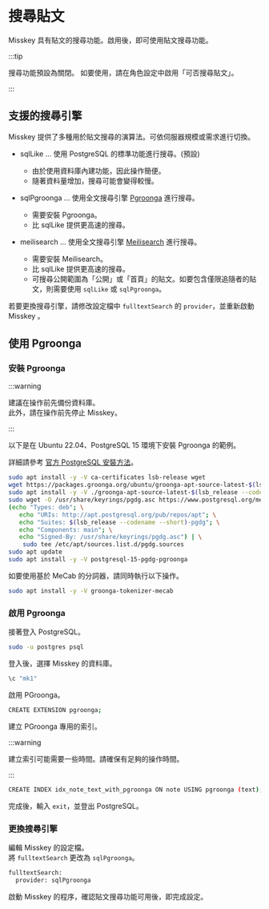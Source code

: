 # 搜尋貼文

Misskey 具有貼文的搜尋功能。啟用後，即可使用貼文搜尋功能。

:::tip

搜尋功能預設為關閉。
如要使用，請在角色設定中啟用「可否搜尋貼文」。

:::

## 支援的搜尋引擎

Misskey 提供了多種用於貼文搜尋的演算法。可依伺服器規模或需求進行切換。

- sqlLike ... 使用 PostgreSQL 的標準功能進行搜尋。(預設)
  - 由於使用資料庫內建功能，因此操作簡便。
  - 隨著資料量增加，搜尋可能會變得較慢。

- sqlPgroonga ... 使用全文搜尋引擎 [Pgroonga](https://pgroonga.github.io) 進行搜尋。
  - 需要安裝 Pgroonga。
  - 比 sqlLike 提供更高速的搜尋。

- meilisearch ... 使用全文搜尋引擎 [Meilisearch](https://www.meilisearch.com) 進行搜尋。
  - 需要安裝 Meilisearch。
  - 比 sqlLike 提供更高速的搜尋。
  - 可搜尋公開範圍為「公開」或「首頁」的貼文。如要包含僅限追隨者的貼文，則需要使用 `sqlLike` 或 `sqlPgroonga`。

若要更換搜尋引擎，請修改設定檔中 `fulltextSearch` 的 `provider`，並重新啟動 Misskey 。

## 使用 Pgroonga

### 安裝 Pgroonga

:::warning

建議在操作前先備份資料庫。\
此外，請在操作前先停止 Misskey。

:::

以下是在 Ubuntu 22.04、PostgreSQL 15 環境下安裝 Pgroonga 的範例。

詳細請參考 [官方 PostgreSQL 安裝方法](https://pgroonga.github.io/ja/install/ubuntu.html)。

```sh
sudo apt install -y -V ca-certificates lsb-release wget
wget https://packages.groonga.org/ubuntu/groonga-apt-source-latest-$(lsb_release --codename --short).deb
sudo apt install -y -V ./groonga-apt-source-latest-$(lsb_release --codename --short).deb
sudo wget -O /usr/share/keyrings/pgdg.asc https://www.postgresql.org/media/keys/ACCC4CF8.asc
(echo "Types: deb"; \
   echo "URIs: http://apt.postgresql.org/pub/repos/apt"; \
   echo "Suites: $(lsb_release --codename --short)-pgdg"; \
   echo "Components: main"; \
   echo "Signed-By: /usr/share/keyrings/pgdg.asc") | \
    sudo tee /etc/apt/sources.list.d/pgdg.sources
sudo apt update
sudo apt install -y -V postgresql-15-pgdg-pgroonga
```

如要使用基於 MeCab 的分詞器，請同時執行以下操作。

```sh
sudo apt install -y -V groonga-tokenizer-mecab
```

### 啟用 Pgroonga

接著登入 PostgreSQL。

```sh
sudo -u postgres psql
```

登入後，選擇 Misskey 的資料庫。

```sh
\c "mk1"
```

啟用 PGroonga。

```sh
CREATE EXTENSION pgroonga;
```

建立 PGroonga 專用的索引。

:::warning

建立索引可能需要一些時間。請確保有足夠的操作時間。

:::

```sh
CREATE INDEX idx_note_text_with_pgroonga ON note USING pgroonga (text);
```

完成後，輸入 `exit`，並登出 PostgreSQL。

### 更換搜尋引擎

編輯 Misskey 的設定檔。\
將 `fulltextSearch` 更改為 `sqlPgroonga`。

```sh
fulltextSearch:
  provider: sqlPgroonga
```

啟動 Misskey 的程序，確認貼文搜尋功能可用後，即完成設定。
